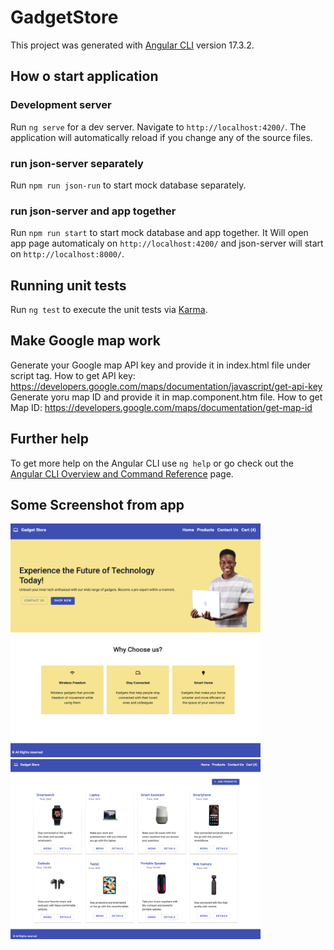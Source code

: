 # GadgetStore

This project was generated with [Angular CLI](https://github.com/angular/angular-cli) version 17.3.2.

## How o start application

### Development server

Run `ng serve` for a dev server. Navigate to `http://localhost:4200/`. The application will automatically reload if you change any of the source files.

### run json-server separately
Run `npm run json-run` to start mock database separately.

### run json-server and app together
Run `npm run start` to start mock database and app together. It Will open app page automaticaly on `http://localhost:4200/` and json-server will start on `http://localhost:8000/`.


## Running unit tests

Run `ng test` to execute the unit tests via [Karma](https://karma-runner.github.io).

## Make Google map work

Generate your Google map API key and provide it in index.html file under script tag. How to get API key: https://developers.google.com/maps/documentation/javascript/get-api-key
Generate yoru map ID and provide it in map.component.htm file. How to get Map ID: https://developers.google.com/maps/documentation/get-map-id

## Further help

To get more help on the Angular CLI use `ng help` or go check out the [Angular CLI Overview and Command Reference](https://angular.io/cli) page.

## Some Screenshot from app
<img width="400" alt="Front page" src="./src/assets/app_screenshots/gadgetStore_home.png">
<img width="400" alt="Products" src="./src/assets/app_screenshots/gadgetStore_products.png">
